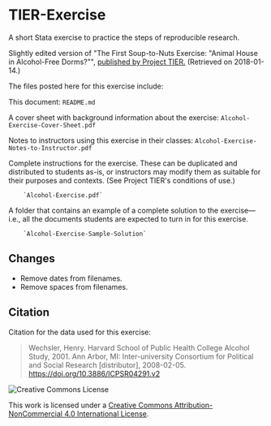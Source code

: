 # TIER-Exercise
A short Stata exercise to practice the steps of reproducible research.

Slightly edited version of "The First Soup-to-Nuts Exercise: "Animal House in Alcohol-Free Dorms?"", [published by Project TIER.](https://www.projecttier.org/tier-classroom/soup-nuts-exercises/#the-first-soup-to-nuts-exercise-animal-house-in-alcohol-free-dorms) (Retrieved on 2018-01-14.)

The files posted here for this exercise include:

This document: `README.md`  

A cover sheet with background information about the exercise: `Alcohol-Exercise-Cover-Sheet.pdf`

Notes to instructors using this exercise in their classes: `Alcohol-Exercise-Notes-to-Instructor.pdf`

Complete instructions for the exercise.  These can be duplicated and distributed to students as-is, or instructors may modify them as suitable for their purposes and contexts.  (See Project TIER's conditions of use.)

		`Alcohol-Exercise.pdf`

A folder that contains an example of a complete solution to the exercise—i.e., all the documents students are expected to turn in for this exercise.
 
		`Alcohol-Exercise-Sample-Solution`


## Changes
- Remove dates from filenames. 
- Remove spaces from filenames.

## Citation
Citation for the data used for this exercise:

> Wechsler, Henry. Harvard School of Public Health College Alcohol Study, 2001. Ann Arbor, MI: Inter-university Consortium for Political and Social Research [distributor], 2008-02-05. https://doi.org/10.3886/ICPSR04291.v2

![Creative Commons License](https://i.creativecommons.org/l/by-nc/4.0/88x31.png)

This work is licensed under a [Creative Commons Attribution-NonCommercial 4.0 International License](http://creativecommons.org/licenses/by-nc/4.0/).